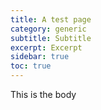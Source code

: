 ```yaml
---
title: A test page
category: generic
subtitle: Subtitle
excerpt: Excerpt
sidebar: true
toc: true
---
```

This is the body